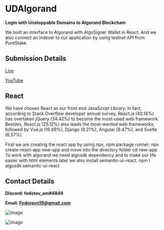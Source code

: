 # UDAlgorand

**Login with Unstoppable Domains to Algorand Blockchain**

We built an interface to Algorand with AlgoSigner Wallet in React. And we also connect an Indexer to our application by using testnet API from PureStake.

## Submission Details

[Live](https://uda-lgorand.vercel.app/)

[YouTube](https://youtu.be/bfwsq4plh4E)

## React
We have chosen React as our front end JavaScript Library. In fact, according to Stack Overflow developer annual survey, React.js (40.14%) has overtaken jQuery (34.42%) to become the most-used web framework. Besides, React.js (25.12%) also leads the most-wanted web frameworks, followed by Vue.js (16.69%), Django (9.21%), Angular (8.47%), and Svelte (6.57%).

First we are creating the react app by using npx, npm package runner: npx create-react-app new-app and move into the directory folder cd new-app To work with algorand we need algosdk dependency and to make our life easier with html elements later we also install semantic-ui-react. npm i algosdk semantic-ui-react

## Contact Details

**Discord: fedotov_am#4849**

**Email: Fedorovn19@gmail.com**

![image](https://user-images.githubusercontent.com/66903336/146422399-a9021a59-ed10-443e-aeb5-760709b78aa5.png)

![image](https://user-images.githubusercontent.com/66903336/150659957-96397054-cdc8-47e2-bc2f-749abcb449d3.png)



